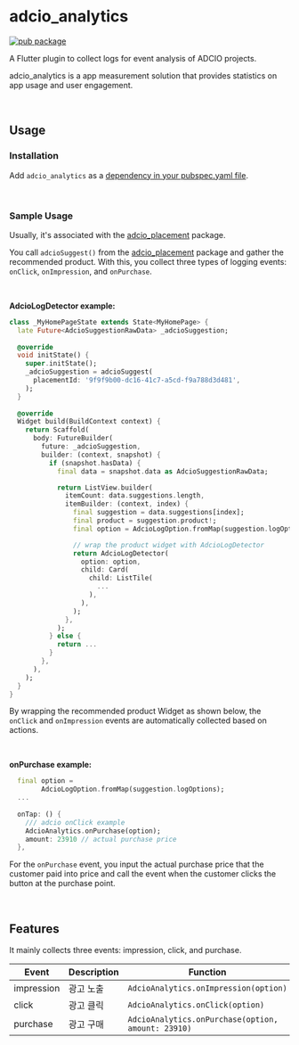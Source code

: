 # adcio_analytics

[![pub package](https://img.shields.io/pub/v/adcio_analytics.svg)](https://pub.dev/packages/adcio_analytics)

A Flutter plugin to collect logs for event analysis of ADCIO projects.

adcio_analytics is a app measurement solution that provides statistics on app usage and user engagement.

</br>

## Usage

### Installation

Add `adcio_analytics` as a [dependency in your pubspec.yaml file](https://pub.dev/packages/adcio_analytics/install).

</br>

### Sample Usage

Usually, it's associated with the [adcio_placement](https://pub.dev/packages/adcio_placement) package.

You call `adcioSuggest()` from the [adcio_placement](https://pub.dev/packages/adcio_placement) package and gather the recommended product. With this, you collect three types of logging events: `onClick`, `onImpression`, and `onPurchase`.

</br>

**AdcioLogDetector example:**

```dart
class _MyHomePageState extends State<MyHomePage> {
  late Future<AdcioSuggestionRawData> _adcioSuggestion;
  
  @override
  void initState() {
    super.initState();
    _adcioSuggestion = adcioSuggest(
      placementId: '9f9f9b00-dc16-41c7-a5cd-f9a788d3d481',
    );
  }
  
  @override
  Widget build(BuildContext context) {
    return Scaffold(
      body: FutureBuilder(
        future: _adcioSuggestion,
        builder: (context, snapshot) {
          if (snapshot.hasData) {
            final data = snapshot.data as AdcioSuggestionRawData;

            return ListView.builder(
              itemCount: data.suggestions.length,
              itemBuilder: (context, index) {
                final suggestion = data.suggestions[index];
                final product = suggestion.product!;
                final option = AdcioLogOption.fromMap(suggestion.logOptions);

                // wrap the product widget with AdcioLogDetector
                return AdcioLogDetector(
                  option: option,
                  child: Card( 
                    child: ListTile(
                      ...
                    ),
                  ),
                );
              },
            );
          } else {
            return ...
          }
        },
      ),
    );
  }
}
```
By wrapping the recommended product Widget as shown below, the `onClick` and `onImpression` events are automatically collected based on actions.

</br>


**onPurchase example:**
```dart
  final option =
        AdcioLogOption.fromMap(suggestion.logOptions);
  ...
  
  onTap: () {
    /// adcio onClick example
    AdcioAnalytics.onPurchase(option);
    amount: 23910 // actual purchase price
  },
```
For the `onPurchase` event, you input the actual purchase price that the customer paid into price and call the event when the customer clicks the button at the purchase point.


</br>

## Features

It mainly collects three events: impression, click, and purchase.

Event | Description |  Function
--- | --- | --- | 
impression | 광고 노출 | `AdcioAnalytics.onImpression(option)` 
click | 광고 클릭 | `AdcioAnalytics.onClick(option)` 
purchase | 광고 구매 | `AdcioAnalytics.onPurchase(option, amount: 23910)` 




